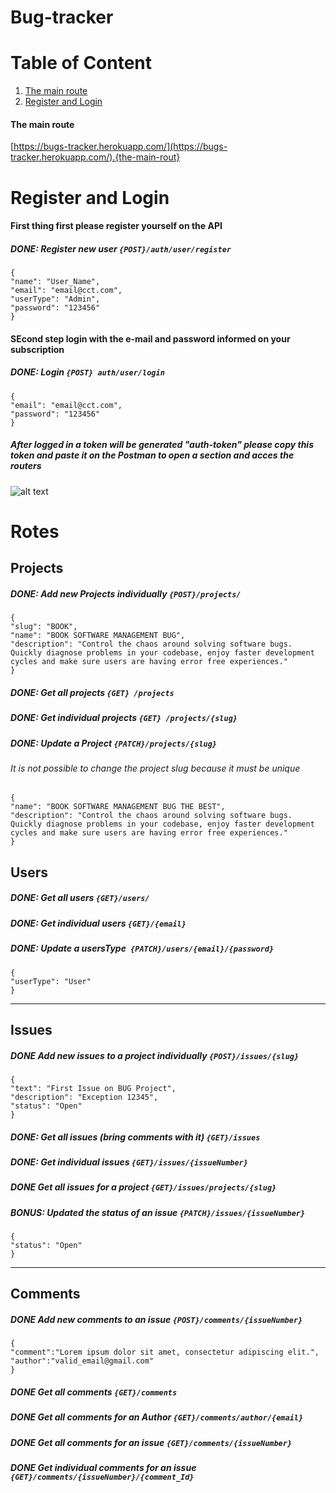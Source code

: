 # Bug-tracker

# Table of Content

1. [The main route](#the-main-route)
2. [Register and Login](#register-and-login)

#### The main route

[https://bugs-tracker.herokuapp.com/](https://bugs-tracker.herokuapp.com/).{the-main-rout}

# Register and Login

#### First thing first please register yourself on the API

##### DONE: Register new user `{POST}/auth/user/register`

```
{
"name": "User_Name",
"email": "email@cct.com",
"userType": "Admin",
"password": "123456"
}
```

#### SEcond step login with the e-mail and password informed on your subscription

##### DONE: Login `{POST} auth/user/login`

```
{
"email": "email@cct.com",
"password": "123456"
}
```

##### After logged in a token will be generated "auth-token" please copy this token and paste it on the Postman to open a section and acces the routers

![alt text](https://ucc991cac85831886b62b4665307.previews.dropboxusercontent.com/p/thumb/AA8ydEDDPjP8R1D7DcxWiGwI0d7Q1lTp58edCvyA5qsIp4Ql4EyvJ9Xtejrf1yQEcl7gGvbPLwMBUdxISfI_bztX1svvS5f_YrY-hX07RxGjAN__DmA7TcQbgeOabpf4GCUeP_o2x-kOysQSr3D4UHtvjaBDpSVNndPs0LSt-cFGpCSaZaWZDW4H4TNKLNLmbOiooy64pHh2V-uOjpMXZfrbxMOsAn-66Zp9xYY6GxohUGVWmSGtFe-wmkToICJTISAM4nweF0LbD1oegiRrdQ-yHVEliCD1bdtkkZe6vUmZFxxd8NRRDoRat9i9kVGIs3OX3WKP6VdYoOIg8bg6FhvCOEQJBgtJabSnborHf0sB8Vo5o6Vz98zb-tQYw8N3qjoTIutlkpLFLKlU4tSsqnht/p.png?fv_content=true&size_mode=5)

# Rotes

## Projects

##### DONE: Add new Projects individually `{POST}/projects/`

```
{
"slug": "BOOK",
"name": "BOOK SOFTWARE MANAGEMENT BUG",
"description": "Control the chaos around solving software bugs.
Quickly diagnose problems in your codebase, enjoy faster development
cycles and make sure users are having error free experiences."
}
```

##### DONE: Get all projects `{GET} /projects`

##### DONE: Get individual projects `{GET} /projects/{slug} `

##### DONE: Update a Project `{PATCH}/projects/{slug}`

###### It is not possible to change the project slug because it must be unique

```
{
"name": "BOOK SOFTWARE MANAGEMENT BUG THE BEST",
"description": "Control the chaos around solving software bugs. Quickly diagnose problems in your codebase, enjoy faster development cycles and make sure users are having error free experiences."
}
```

## Users

##### DONE: Get all users `{GET}/users/ `

##### DONE: Get individual users `{GET}/{email}`

##### DONE: Update a usersType` {PATCH}/users/{email}/{password}`

```
{
"userType": "User"
}
```

---

## Issues

##### DONE Add new issues to a project individually `{POST}/issues/{slug}`

```
{
"text": "First Issue on BUG Project",
"description": "Exception 12345",
"status": "Open"
}
```

##### DONE: Get all issues (bring comments with it) `{GET}/issues`

##### DONE: Get individual issues `{GET}/issues/{issueNumber}`

##### DONE Get all issues for a project `{GET}/issues/projects/{slug}`

##### BONUS: Updated the status of an issue `{PATCH}/issues/{issueNumber}`

```
{
"status": "Open"
}
```

---

## Comments

##### DONE Add new comments to an issue `{POST}/comments/{issueNumber}`

```
{
"comment":"Lorem ipsum dolor sit amet, consectetur adipiscing elit.",
"author":"valid_email@gmail.com"
}
```

##### DONE Get all comments `{GET}/comments`

##### DONE Get all comments for an Author `{GET}/comments/author/{email}`

##### DONE Get all comments for an issue `{GET}/comments/{issueNumber}`

##### DONE Get individual comments for an issue `{GET}/comments/{issueNumber}/{comment_Id}`
